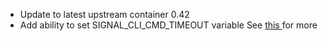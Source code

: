 - Update to latest upstream container 0.42
- Add ability to set SIGNAL_CLI_CMD_TIMEOUT variable
See [this ](https://github.com/bbernhard/signal-cli-rest-api/releases/tag/0.42) for more